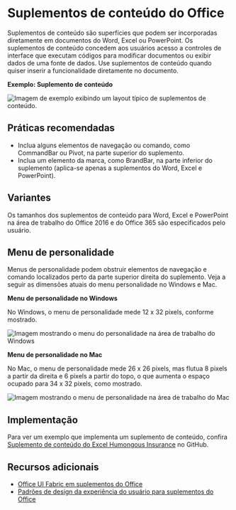 # <a name="content-office-add-ins"></a>Suplementos de conteúdo do Office

Suplementos de conteúdo são superfícies que podem ser incorporadas diretamente em documentos do Word, Excel ou PowerPoint. Os suplementos de conteúdo concedem aos usuários acesso a controles de interface que executam códigos para modificar documentos ou exibir dados de uma fonte de dados. Use suplementos de conteúdo quando quiser inserir a funcionalidade diretamente no documento.  

**Exemplo: Suplemento de conteúdo**

![Imagem de exemplo exibindo um layout típico de suplementos de conteúdo.](../../images/overview_withApp_content.png)

## <a name="best-practices"></a>Práticas recomendadas

- Inclua alguns elementos de navegação ou comando, como CommandBar ou Pivot, na parte superior do suplemento.
- Inclua um elemento da marca, como BrandBar, na parte inferior do suplemento (aplica-se apenas a suplementos do Word, Excel e PowerPoint).

## <a name="variants"></a>Variantes

Os tamanhos dos suplementos de conteúdo para Word, Excel e PowerPoint na área de trabalho do Office 2016 e do Office 365 são especificados pelo usuário.

## <a name="personality-menu"></a>Menu de personalidade

Menus de personalidade podem obstruir elementos de navegação e comando localizados perto da parte superior direita do suplemento. Veja a seguir as dimensões atuais do menu personalidade no Windows e Mac.

**Menu de personalidade no Windows** 

No Windows, o menu de personalidade mede 12 x 32 pixels, conforme mostrado.

![Imagem mostrando o menu do personalidade na área de trabalho do Windows](../../images/personalityMenu_Win.png)

**Menu de personalidade no Mac**

No Mac, o menu de personalidade mede 26 x 26 pixels, mas flutua 8 pixels a partir da direita e 6 pixels a partir do topo, o que aumenta o espaço ocupado para 34 x 32 pixels, como mostrado.

![Imagem mostrando o menu de personalidade na área de trabalho do Mac](../../images/personalityMenu_Mac.png)

## <a name="implementation"></a>Implementação

Para ver um exemplo que implementa um suplemento de conteúdo, confira [Suplemento de conteúdo do Excel Humongous Insurance](https://github.com/OfficeDev/Excel-Content-Add-in-Humongous-Insurance) no GitHub.

## <a name="additional-resources"></a>Recursos adicionais

- [Office UI Fabric em suplementos do Office](office-ui-fabric.md) 
- [Padrões de design da experiência do usuário para suplementos do Office](ux-design-patterns.md)